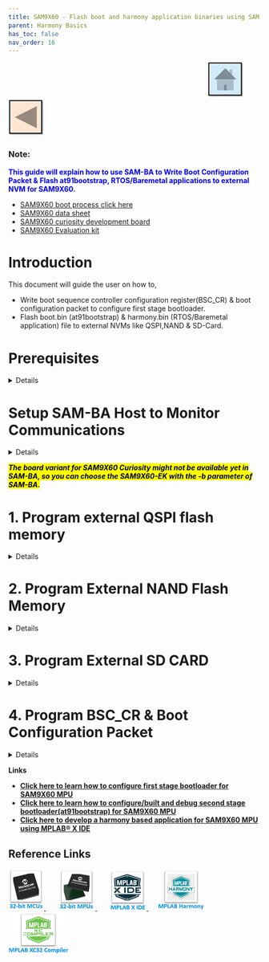 ```yaml
---
title: SAM9X60 - Flash boot and harmony application binaries using SAM-BA 
parent: Harmony Basics
has_toc: false
nav_order: 16
---
```


&nbsp;&nbsp;&nbsp;&nbsp;&nbsp;&nbsp;&nbsp;&nbsp;&nbsp;&nbsp;&nbsp;&nbsp;&nbsp;&nbsp;&nbsp;&nbsp;&nbsp;&nbsp;&nbsp;&nbsp;&nbsp;&nbsp;&nbsp;&nbsp;&nbsp;&nbsp;&nbsp;&nbsp; &nbsp;&nbsp;&nbsp;&nbsp;&nbsp;&nbsp;&nbsp;&nbsp;&nbsp;&nbsp;&nbsp;&nbsp;&nbsp;&nbsp;&nbsp;&nbsp;&nbsp;&nbsp;&nbsp;&nbsp;&nbsp;&nbsp;&nbsp;&nbsp;&nbsp;&nbsp;&nbsp;&nbsp;&nbsp;&nbsp;&nbsp;&nbsp;&nbsp;&nbsp;&nbsp;&nbsp;&nbsp;&nbsp;&nbsp;&nbsp;&nbsp;&nbsp;&nbsp;&nbsp;&nbsp;&nbsp;&nbsp;&nbsp;&nbsp;&nbsp;&nbsp;&nbsp;&nbsp;&nbsp;&nbsp;&nbsp;&nbsp;&nbsp;&nbsp;&nbsp;&nbsp;&nbsp;&nbsp;&nbsp;&nbsp;&nbsp;&nbsp;&nbsp;&nbsp;&nbsp;&nbsp;&nbsp;[<img src="../../r_images/quick_home.png" title="Home">](../../../readme.md) [<img src="../../r_images/quick_back.png"  title="Back">](../readme.md)


### Note:
<span style="color:blue"> **This guide will explain how to use SAM-BA to  Write Boot Configuration Packet & Flash at91bootstrap, RTOS/Baremetal applications to external NVM for SAM9X60.**</span>
- [SAM9X60 boot process click here](https://www.microchip.com/en-us/education/developer-help/learn-products/mcu-mpu/32bit-mpu/sam9x60-boot-process)
- [SAM9X60 data sheet](https://www.microchip.com/en-us/product/SAM9X60)
- [SAM9X60 curiosity development board ](https://www.microchip.com/en-us/development-tool/EV40E67A)
- [SAM9X60 Evaluation kit ](https://www.microchip.com/en-us/development-tool/dt100126)

# Introduction
This document will guide the user on how to, 
  * Write boot sequence controller configuration register(BSC_CR) & boot configuration packet to configure first stage bootloader.
  * Flash boot.bin (at91bootstrap) & harmony.bin (RTOS/Baremetal application) file to external NVMs like QSPI,NAND & SD-Card.

# Prerequisites
<details>
  <summary> Details
</summary>   <br>

* Familiar with the features of the SAM9X60_board (board can be evaluation Kit or Curiosity board) and understanding about the jumpers & Connectors in the board.
* Install SAM-BA tool on your windows host PC.
  * To Download the latest version of SAM-BA tool for Windows [click this link](https://www.microchip.com/en-us/development-tool/SAM-BA-In-system-Programmer).
  * Download the ZIP file and unzip it into a working directory of your choice.
  * Add the SAM-BA directory path to the environment variables.
    * To do this from your PC --> Open the Start Search, type in “env”.
    * Choose “Edit the system environment variables” --> Click "Environment Variables" --> "System Variables" --> add SAM-BA directory path to path variables.
      <img src = "images/7.png" align="middle">
  * Once the SAM-BA Host program has been installed, the execution of the application is from the Windows command prompt.
  * Now open Windows command prompt and enter the below command to ensure sam-ba is installed properly.<br>
    ***sam-ba -v***<br>
	<img src = "images/5a.png" align="middle">

* [Refer this link](../sam9x60_configure_second_stage_bootloader/readme.md) to configure and build the at91bootstrap to load the application from the user preferred NVM like QSPI, NAND or SDCard.
  
  **Note:** This resultant at91bootstrap file (boot.bin) built with the preferred NVM configuration only to be used here.
* [Refer this link](../sam9x60_configure_second_stage_bootloader/readme.md) to build harmony application.
</details> 

# Setup SAM-BA Host to Monitor Communications 
<details>
  <summary> Details
</summary>   <br>
In this section you will establish SAM-BA Host Application communications with the target’s (SAM9X60) SAM-BA Monitor. Then you will use the SAM-BA Host Applet (qspiflash) to erase and then write the boot.bin (at91bootstrap) and harmony.bin (MPLAB Harmony 3 application) binary images to NOR Flash Memory. 
<br>

Step 1: To communicate with the SAM-BA Monitor on the target, you must have installed the SAM-BA Host on a Host Computer. 

Step 2: Ensure there is no SD memory card inserted.

Step 3: Power the board by connecting a Micro-B USB cable to USBA port (J7) on the SAM9X60-EK or (J1) on the SAM9X60 Curiosity Development Board.

Step 4: Establish UART serial communication with PC through J24 on SAM9X60 Evaluation Kit or J11 on SAM9X60 Curiosity Development Board.

Step 5: Open Disable boot Jumper(J13) on SAM9X60 Evaluation Kit or Open the J4 NAND boot jumper on SAM9X60 Curiosity Development Board.

Step 6:
  * If you are using SAM9X60 Evaluation Kit follow these steps:
    * 5.1. Push and hold the "DIS_BOOT" button.(This disables booting from the onboard memories - NAND and NOR(QSPI) flash Memory)
	* 5.2. Reset the board by pressing and then releasing the reset "nRST" button.
    * 5.3. Release the "DIS_BOOT" button.

  * If you are using SAM9X60 Curiosity Development Board follow these steps:
    * 5.1. Open the J4 NAND boot jumper.(This disables booting from the NAND flash Memory)
	* 5.2. Reset the board by pressing and then releasing the reset "RESET" button.
    * 5.3. Close the J4 NAND boot jumper.

Now, the SAM9X60_board will boot to the SAM-BA Monitor and start communications with the SAM-BA Host Application. 

***Note:***
  * SAM-BA communication Port can be j-link, serial or secure.

  * If user want to program the SAM9X60 Evaluation Kit, using  j-link instead of serial UART port, then connect J22 with PC via USB cable and replace “serial” in SAM-BA commands with “j-link”.

    * Eg: Replace **sam-ba -p serial -b sam9x60-ek -a lowlevel** with ***sam-ba -p j-link -b sam9x60-ek -a lowlevel***

</details> 

<mark>***The board variant for SAM9X60 Curiosity might not be available yet in SAM-BA, so you can choose the SAM9X60-EK with the -b parameter of SAM-BA.*** </mark>
# 1. Program external QSPI flash memory
<details>
  <summary> Details
</summary>  <br>

## 1.1. Erase QSPI flash memory
   Erase the contents of the QSPI Flash memory on the SAM9X60*board* with the following command: 
   
   ***sam-ba -p serial -b sam9x60-ek -a qspiflash -c erase***

   <mark>Example:</mark>

<img src = "images/1.png" align="middle">

## 1.2. Program boot.bin to QSPI flash memory
   Program the boot.bin file on the SAM9X60_board with the following command: 
   
   ***sam-ba -p serial -b sam9x60-ek -a qspiflash -c writeboot:boot.bin***
   * Note: Change directory to the location of boot.bin

   <mark>Example:</mark>

<img src = "images/2.png" align="middle">


**Note:** [Refer this link](../sam9x60_configure_second_stage_bootloader/readme.md) to configure and build the at91bootstrap to load the application from QSPI.

The at91bootstrap file (boot.bin) built with QSPI configuration only to be used here.


## 1.3. Program harmony.bin to QSPI flash memory
   To program the application binary, harmony.bin file on the SAM9X60_board, use the following command:
   
   ***sam-ba -p serial -b sam9x60-ek -a qspiflash -c write:harmony.bin:QSPI_OFFSET***
   
   **Note:**<br>
     * The QSPI_OFFSET should be the same offset used in the KCONFIG, while configuring the at91bootstrap to load from external QSPI <br>
     * Change directory to the location of harmony.bin.

   <mark>Example:</mark>

<img src = "images/3.png" align="middle">

## <mark>Note:</mark>
To learn about more SAM-BA applet commands, refer your **SAM-BA installation directory**/doc/applet.html
</details> 


# 2. Program External NAND Flash Memory
<details>
  <summary> Details
</summary>   <br>
<mark>Note:By default PMECC configuration for the NAND populated on the SAM9X60 Curiosity Development Board is not aligned with the one of the SAM9X60-EK board.
           The PMECC parameter for the SAM9X60 Curiosity board with MX30LF4G28AD-XKI NAND flash memory is 0xc2605007.
		   User has to do the below two modification to use sam9x60-ek sam-ba applet on curiosity to program NAND flash memory.
		   For information on NAND header values, please refer to SAM9X60 datasheet section "12.4.7.1.1 Method 1 (recommended): NAND Flash Specific Header Detection".</mark>
		   
  * To modify the PMECC parameter in the SAM-BA Applet --> open **sam-ba installation directory**/qml/SAMBA/Device/SAM9X60/SAM9X60EK.qml and modify the NAND Flash header to ***0xc2605007***

  <img src = "images/8.png" align="middle"><br>
  * Set the NAND header of the SAM9X60 Curiosity Development boadr using the below command.<br>
 ***sam-ba -p serial -b sam9x60-ek -a nandflash:::0xc2605007***<br>

  <img src = "images/9.png" align="middle">

## 2.1. Erase NAND flash memory
   Erase the contents of the NAND Flash memory on the SAM9X60_board with the following command:
   
   ***sam-ba -p serial -b sam9x60-ek -a nandflash -c erase***
   
  <mark>Example:</mark>

<img src = "images/4.png" align="middle">

## 2.2. Program boot.bin to NAND flash memory
   Program the boot.bin file on the SAM9X60_board_ with the following command:
   
   ***sam-ba -p serial -b sam9x60-ek -a nandflash -c writeboot:boot.bin***
  * Note: Change directory to the location of boot.bin
 <mark>Example:</mark>

<img src = "images/6.png" align="middle">

**Note:** [Refer this link](../sam9x60_configure_second_stage_bootloader/readme.md) to configure and build the at91bootstrap to load the application from NAND flash memory.

The at91bootstrap file (boot.bin) built with NAND configuration only to be used here.


## 2.3. Program harmony.bin to NAND flash memory
   To program the application binary, harmony.bin file on the SAM9X60_board, use the following command:
   
   ***sam-ba -p serial -b sam9x60-ek -a nandflash -c write:harmony.bin:NAND_OFFSET***

   **Note:** <br>
      * The NAND_OFFSET should be same as the one used in the KCONFIG, while configuring the at91bootstrap to load from external NAND flash.<br>
      * Change directory to the location of harmony.bin.<br>

   <mark>Example:</mark>

<img src = "images/5.png" align="middle">

## <mark>Note:</mark>
To learn about more SAM-BA applet commands, refer your **SAM-BA installation directory**/doc/applet.html
</details> 

# 3. Program External SD CARD
<details>
  <summary> Details
</summary>   <br>
To program the at91bootstrap -boot.bin file and application binary -harmony.bin file on SD-card:

  * (i)  Format the SD card using your PC/Laptop.
  * (ii) Copy and paste boot.bin and harmony.bin into the SD card from your host PC.

**Note:** [Refer this link](../sam9x60_configure_second_stage_bootloader/readme.md) to configure and build the at91bootstrap to load the application from SD Card.

The at91bootstrap file (boot.bin) built with SD card configuration should be used here.

</details>


# 4. Program BSC_CR & Boot Configuration Packet
<details>
  <summary> Details
</summary>   <br>
After a reset, The ROM code reads the Boot Configuration Packet from the SRAM dedicated to Emulation mode if the bit BSC_CR.EMUL_EN is set to 1 or from the OTP matrix and configure boot sequence, Enable/Disable Monitor, configure the serial console UART.

Using Emulated OTP enables the user to test several boot configuration options, including secure boot mode without programming the OTP.

**Note:** If Emulation mode is enabled, the emulation SRAM is not backed up. After a power off/on, the configuration and content are lost.

## 4.1. Enable/Disable Emulation mode in BSC_CR

To Enable/Disable Emulation mode in Boot Sequence Controller Configuration Register (BSC_CR), the following SAM-BA command should be used:

//To Enable Emulation Mode:

***sam-ba -p serial -d sam9x60 -a bootconfig -c writecfg:bscr: EMULATION_ENABLED***

//To Disable Emulation Mode:

***sam-ba -p serial -d sam9x60 -a bootconfig -c writecfg:bscr: EMULATION_DISABLED***

## 4.2. Steps to write Boot Configuration Packet to emulated SRAM
 1. Emulation enable : sam-ba -p serial -d sam9x60 -a bootconfig -c writecfg:bscr:EMULATION_ENABLED
 2. Reset            : sam-ba -p serial -d sam9x60 -a bootconfig -c resetemul
 3. Refresh config   : sam-ba -p serial -d sam9x60 -a bootconfig -c refreshcfg:emul
 4. Write Config     : sam-ba -p serial -d sam9x60 -a bootconfig -c writecfg:bcp-emul:NFC_IOSET1 // Refer section 4.4. for different configurations
 5. Lock config      : sam-ba -p serial -d sam9x60 -a bootconfig -c lockcfg:bcp-emul

## 4.3. Steps to write Boot Configuration Packet to OTP
 1. Emulation disable: sam-ba -p serial -d sam9x60 -a bootconfig -c writecfg:bscr:EMULATION_DISABLED
 2. Refresh config   : sam-ba -p serial -d sam9x60 -a bootconfig -c refreshcfg:otp
 3. Write Config     : sam-ba -p serial -d sam9x60 -a bootconfig -c writecfg:bcp-otp:NFC_IOSET1 // Refer section 4.4. for different configurations
 4. Lock config      : sam-ba -p serial -d sam9x60 -a bootconfig -c lockcfg:bcp-otp

## 4.4.	Boot Configuration Packet- different configurations available:
The writecfg command programs the Boot Configuration Packet (BCP) into the ***Emulated SRAM***, if the ***emulation mode of the OTPC is enabled***. Else BCP packets are stored inside the ***OTP matrix***.

User can use the below command to get the full list of boot configurations possible:

***sam-ba -p serial -d sam9x60 -a bootconfig -c writecfg:help***

<mark>Example boot configurations:</mark>

// boot config with Serial Console on FLEXCOM0, boot from SDMMC1 (PA10 as card-detect pin) store in OTP matrix

***sam-ba -p serial -d sam9x60 -a bootconfig -c writecfg: bcp-otp:FLEXCOM0_USART_IOSET1,SDMMC1_IOSET1_PA10***

// Empty boot configuration packet in OTP matrix

***sam-ba -p serial -d sam9x60 -a bootconfig -c writecfg: bcp-otp:***

// boot config with SAM-BA Monitor Disabled, boot from SDMMC1 (PA10 as card-detect pin) store in OTP-Emulation mode

***sam-ba -p serial -d sam9x60 -a bootconfig -c writecfg: bcp-emul:MONITOR_DISABLED,SDMMC1_IOSET1_PA10***

// Empty boot configuration packet in OTP-Emulation mode- Emulated SRAM

***sam-ba -p serial -d sam9x60 -a bootconfig -c writecfg: bcp-emul:***



## <mark>Note:</mark>

To learn about more bootconfig SAM-BA applet commands: Refer your **SAM-BA installation directory**/doc/bootconfig-otp.html

</details>

**Links**
  * **[Click here to learn how to configure first stage bootloader for SAM9X60 MPU](../sam9x60_configure_first_stage_bootloader/readme.md)**
  * **[Click here to learn how to configure/built and debug second stage bootloader(at91bootstrap) for SAM9X60 MPU](../sam9x60_configure_second_stage_bootloader/readme.md)**
  * **[Click here to develop a harmony based application for SAM9X60 MPU using MPLAB® X IDE ](../sam9x60_getting_started_application_using_mcc/readme.md)**

## Reference Links
[<a href="https://www.microchip.com/design-centers/32-bit" target="_blank"> <img src="../../r_images/32_bit_mcus.png"> </a>]()  &nbsp; &nbsp; &nbsp; [<a href="https://www.microchip.com/design-centers/32-bit-mpus" target="_blank"> <img src="../../r_images/32_bit_mpus.png"> </a>]()  &nbsp; &nbsp; &nbsp; [<a href="https://www.microchip.com/mplab/mplab-x-ide" target="_blank"> <img src="../../r_images/mplab_x_ide.png"> </a>]()  &nbsp; &nbsp; [<a href="https://www.microchip.com/mplab/mplab-harmony" target="_blank"> <img src="../../r_images/mplab_harmony.png"> </a>]() [<a href="https://www.microchip.com/mplab/compilers" target="_blank"> <img src="../../r_images/mplab_compiler.png"> </a>]()  
